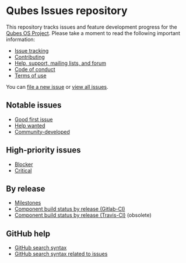 # Qubes Issues repository

This repository tracks issues and feature development progress for the [Qubes OS Project](https://www.qubes-os.org/). Please take a moment to read the following important information:

- [Issue tracking](https://www.qubes-os.org/doc/issue-tracking/)
- [Contributing](https://www.qubes-os.org/doc/contributing/)
- [Help, support, mailing lists, and forum](https://www.qubes-os.org/support/)
- [Code of conduct](https://www.qubes-os.org/code-of-conduct/)
- [Terms of use](https://www.qubes-os.org/terms/)

You can [file a new issue](https://github.com/QubesOS/qubes-issues/issues/new/choose) or [view all issues](https://github.com/QubesOS/qubes-issues/issues).

## Notable issues

- [Good first issue](https://github.com/QubesOS/qubes-issues/issues?q=is%3Aopen+is%3Aissue+label%3A%22good+first+issue%22)
- [Help wanted](https://github.com/QubesOS/qubes-issues/issues?q=is%3Aopen+is%3Aissue+label%3A%22help+wanted%22)
- [Community-developed](https://github.com/QubesOS/qubes-issues/issues?q=is%3Aissue+is%3Aopen+label%3A%22community+dev%22)

## High-priority issues

- [Blocker](https://github.com/QubesOS/qubes-issues/issues?q=is%3Aopen+is%3Aissue+label%3A%22P%3A+blocker%22)
- [Critical](https://github.com/QubesOS/qubes-issues/issues?q=is%3Aopen+is%3Aissue+label%3A%22P%3A+critical%22)

## By release

- [Milestones](https://github.com/QubesOS/qubes-issues/milestones)
- [Component build status by release (Gitlab-CI)](https://qubesos.gitlab.io/qubes-g2g-report/)
- [Component build status by release (Travis-CI)](travis_status.md) (obsolete)

## GitHub help

- [GitHub search syntax](https://help.github.com/articles/search-syntax/)
- [GitHub search syntax related to issues](https://help.github.com/articles/searching-issues/)
